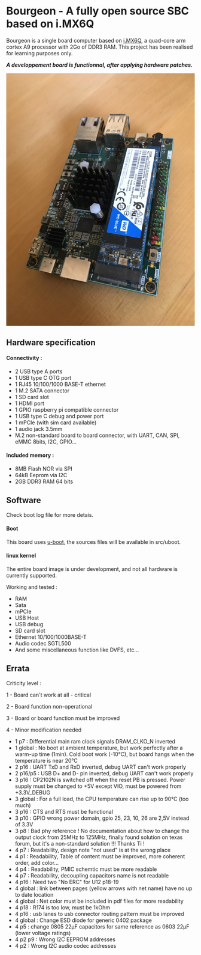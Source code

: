 # Bourgeon - A fully open source SBC based on i.MX6Q

Bourgeon is a single board computer based on [i.MX6Q](https://www.nxp.com/products/processors-and-microcontrollers/arm-processors/i-mx-applications-processors/i-mx-6-processors/i-mx-6quad-processors-high-performance-3d-graphics-hd-video-arm-cortex-a9-core:i.MX6Q), a quad-core arm cortex A9 processor with 2Go of DDR3 RAM.
This project has been realised for learning purposes only.

_**A developpement board is functionnal, after applying hardware patches.**_

![bourgeon](img.png)

## Hardware specification

#### Connectivity :
- 2 USB type A ports
- 1 USB type C OTG port 
- 1 RJ45 10/100/1000 BASE-T ethernet
- 1 M.2 SATA connector 
- 1 SD card slot
- 1 HDMI port
- 1 GPIO raspberry pi compatible connector
- 1 USB type C debug and power port
- 1 mPCIe (with sim card available)
- 1 audio jack 3.5mm
- M.2 non-standard board to board connector, with UART, CAN, SPI, eMMC 8bits, I2C, GPIO...

#### Included memory :
- 8MB Flash NOR via SPI
- 64kB Eeprom via I2C
- 2GB DDR3 RAM 64 bits

## Software

Check boot log file for more detais.

#### Boot

This board uses [u-boot](https://www.denx.de/project/u-boot/), the sources files will be available in src/uboot.


#### linux kernel

The entire board image is under development, and not all hardware is currently supported.

Working and tested :
- RAM
- Sata
- mPCIe
- USB Host
- USB debug
- SD card slot
- Ethernet 10/100/1000BASE-T
- Audio codec SGTL500 
- And some miscellaneous function like DVFS, etc...

## Errata

Criticity level :

1 - Board can't work at all - critical

2 - Board function non-operational

3 - Board or board function must be improved

4 - Minor modification needed

- 1 p7 : Differential main ram clock signals DRAM_CLKO_N inverted 
- 1 global : No boot at ambient temperature, but work perfectly after a warm-up time (1min). Cold boot work (-10°C), but board hangs when the temperature is near 20°C 
- 2 p16 : UART TxD and RxD inverted, debug UART can't work properly
- 2 p16/p5 : USB D+ and D- pin inverted, debug UART can't work properly
- 3 p16 : CP2102N is switched off when the reset PB is pressed. Power supply must be changed to +5V except VIO, must be powered from +3.3V_DEBUG
- 3 global : For a full load, the CPU temperature can rise up to 90°C (too much)
- 3 p16 : CTS and RTS must be functional
- 3 p10 : GPIO wrong power domain, gpio 25, 23, 10, 26 are 2,5V instead of 3.3V
- 3 p8 : Bad phy reference ! No documentation about how to change the output clock from 25MHz to 125MHz, finally found solution on texas forum, but it's a non-standard solution !!! Thanks Ti !  
- 4 p7 : Readability, design note "not used" is at the wrong place
- 4 p1 : Readability, Table of content must be improved, more coherent order, add color...
- 4 p4 : Readability, PMIC schemtic must be more readable
- 4 p7 : Readability, decoupling capacitors name is not readable
- 4 p16 : Need two "No ERC" for U12 p18-19
- 4 global : link between pages (yellow arrows with net name) have no up to date location
- 4 global : Net color must be included in pdf files for more readability
- 4 p18 : R174 is too low, must be 1kOhm
- 4 p16 : usb lanes to usb connector routing pattern must be improved
- 4  global : Change ESD diode for generic 0402 package
- 4 p5 : change 0805 22µF capacitors for same reference as 0603 22µF (lower voltage ratings)
- 4 p2 p9 : Wrong I2C EEPROM addresses
- 4 p2 : Wrong I2C audio codec addresses
